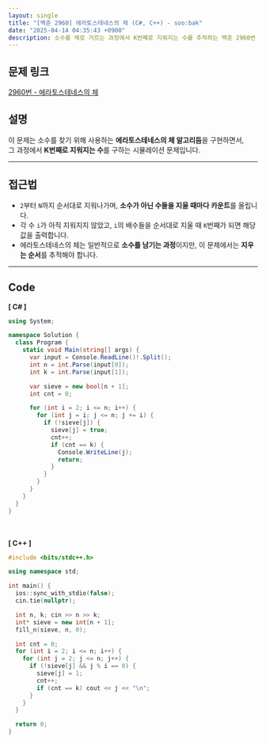 ```yaml
---
layout: single
title: "[백준 2960] 에라토스테네스의 체 (C#, C++) - soo:bak"
date: "2025-04-14 04:35:43 +0900"
description: 소수를 체로 거르는 과정에서 K번째로 지워지는 수를 추적하는 백준 2960번 문제의 C# 및 C++ 풀이와 해설
---
```


## 문제 링크
[2960번 - 에라토스테네스의 체](https://www.acmicpc.net/problem/2960)

## 설명
이 문제는 소수를 찾기 위해 사용하는 **에라토스테네스의 체 알고리듬**을 구현하면서,  <br>
그 과정에서 **K번째로 지워지는 수**를 구하는 시뮬레이션 문제입니다.

---

## 접근법
- `2`부터 `N`까지 순서대로 지워나가며, **소수가 아닌 수들을 지울 때마다 카운트**를 올립니다.
- 각 수 `i`가 아직 지워지지 않았고, `i`의 배수들을 순서대로 지울 때 `K`번째가 되면 해당 값을 출력합니다.
- 에라토스테네스의 체는 일반적으로 **소수를 남기는 과정**이지만, 이 문제에서는 **지우는 순서**를 추적해야 합니다.

---

## Code
<b>[ C# ] </b>
<br>

```csharp
using System;

namespace Solution {
  class Program {
    static void Main(string[] args) {
      var input = Console.ReadLine()!.Split();
      int n = int.Parse(input[0]);
      int k = int.Parse(input[1]);

      var sieve = new bool[n + 1];
      int cnt = 0;

      for (int i = 2; i <= n; i++) {
        for (int j = i; j <= n; j += i) {
          if (!sieve[j]) {
            sieve[j] = true;
            cnt++;
            if (cnt == k) {
              Console.WriteLine(j);
              return;
            }
          }
        }
      }
    }
  }
}
```

<br><br>
<b>[ C++ ] </b>
<br>

```cpp
#include <bits/stdc++.h>

using namespace std;

int main() {
  ios::sync_with_stdio(false);
  cin.tie(nullptr);

  int n, k; cin >> n >> k;
  int* sieve = new int[n + 1];
  fill_n(sieve, n, 0);

  int cnt = 0;
  for (int i = 2; i <= n; i++) {
    for (int j = 2; j <= n; j++) {
      if (!sieve[j] && j % i == 0) {
        sieve[j] = 1;
        cnt++;
        if (cnt == k) cout << j << "\n";
      }
    }
  }

  return 0;
}
```
